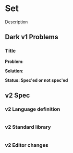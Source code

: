 # Set

Description

## Dark v1 Problems

### Title

**Problem:**

**Solution:**

**Status: Spec'ed or not spec'ed**

## v2 Spec

### v2 Language definition

```fsharp
```

### v2 Standard library

```fsharp
```

### v2 Editor changes

###
